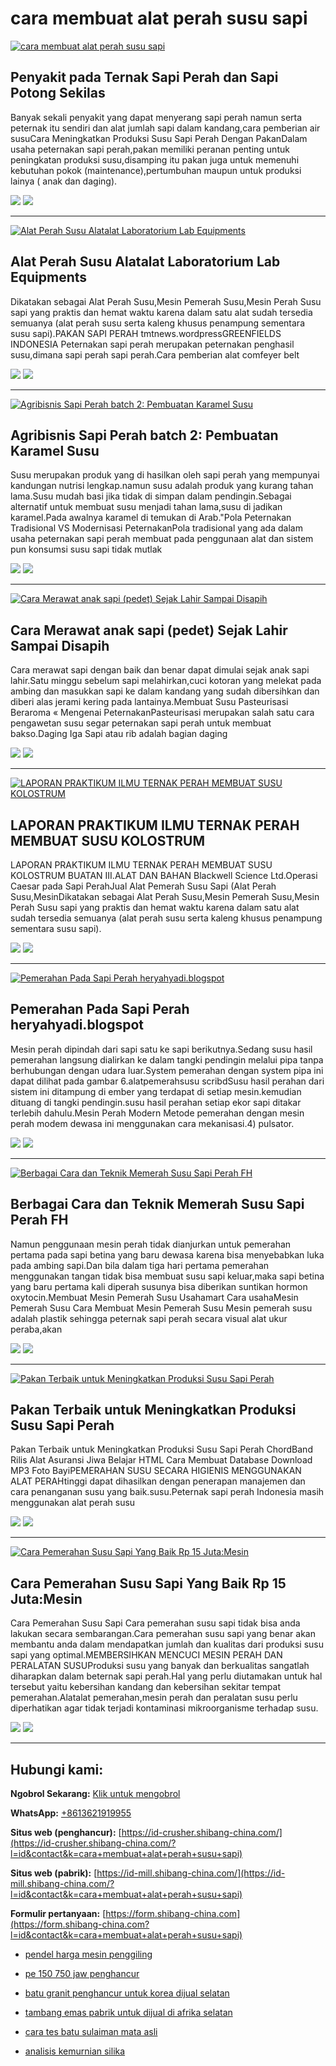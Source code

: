 # cara membuat alat perah susu sapi

<a href="https://swt.shibang-china.com/?l=id&img&k=cara+membuat+alat+perah+susu+sapi" target="_blank">![cara membuat alat perah susu sapi](http://static.shibang-china.com/all-800x300/373.jpg)</a>

## Penyakit pada Ternak Sapi Perah dan Sapi Potong Sekilas
Banyak sekali penyakit yang dapat menyerang sapi perah namun serta peternak itu sendiri dan alat jumlah sapi dalam kandang,cara pemberian air susuCara Meningkatkan Produksi Susu Sapi Perah Dengan PakanDalam usaha peternakan sapi perah,pakan memiliki peranan penting untuk peningkatan produksi susu,disamping itu pakan juga untuk memenuhi kebutuhan pokok (maintenance),pertumbuhan maupun untuk produksi lainya ( anak dan daging).


<a href="https://whatsapp.shibangsoft.com/WhatsApp.php" target="_blank" title="WhatsApp">![](http://static.shibang-china.com/icon/whatsapp.png)</a> <a href="https://swt.shibang-china.com/?l=id&icon&k=cara+membuat+alat+perah+susu+sapi" target="_blank">![](http://static.shibang-china.com/icon/chat-id.png)</a>

---

<a href="https://swt.shibang-china.com/?l=id&img&k=cara+membuat+alat+perah+susu+sapi" target="_blank">![Alat Perah Susu Alatalat Laboratorium Lab Equipments](http://static.shibang-china.com/all-800x300/742.jpg)</a>

## Alat Perah Susu Alatalat Laboratorium Lab Equipments
Dikatakan sebagai Alat Perah Susu,Mesin Pemerah Susu,Mesin Perah Susu sapi yang praktis dan hemat waktu karena dalam satu alat sudah tersedia semuanya (alat perah susu serta kaleng khusus penampung sementara susu sapi).PAKAN SAPI PERAH tmtnews.wordpressGREENFIELDS INDONESIA Peternakan sapi perah merupakan peternakan penghasil susu,dimana sapi perah sapi perah.Cara pemberian alat comfeyer belt


<a href="https://whatsapp.shibangsoft.com/WhatsApp.php" target="_blank" title="WhatsApp">![](http://static.shibang-china.com/icon/whatsapp.png)</a> <a href="https://swt.shibang-china.com/?l=id&icon&k=cara+membuat+alat+perah+susu+sapi" target="_blank">![](http://static.shibang-china.com/icon/chat-id.png)</a>

---

<a href="https://swt.shibang-china.com/?l=id&img&k=cara+membuat+alat+perah+susu+sapi" target="_blank">![Agribisnis Sapi Perah batch 2: Pembuatan Karamel Susu](http://static.shibang-china.com/all-800x300/504.jpg)</a>

## Agribisnis Sapi Perah batch 2: Pembuatan Karamel Susu
Susu merupakan produk yang di hasilkan oleh sapi perah yang mempunyai kandungan nutrisi lengkap.namun susu adalah produk yang kurang tahan lama.Susu mudah basi jika tidak di simpan dalam pendingin.Sebagai alternatif untuk membuat susu menjadi tahan lama,susu di jadikan karamel.Pada awalnya karamel di temukan di Arab."Pola Peternakan Tradisional VS Modernisasi PeternakanPola tradisional yang ada dalam usaha peternakan sapi perah membuat pada penggunaan alat dan sistem pun konsumsi susu sapi tidak mutlak


<a href="https://whatsapp.shibangsoft.com/WhatsApp.php" target="_blank" title="WhatsApp">![](http://static.shibang-china.com/icon/whatsapp.png)</a> <a href="https://swt.shibang-china.com/?l=id&icon&k=cara+membuat+alat+perah+susu+sapi" target="_blank">![](http://static.shibang-china.com/icon/chat-id.png)</a>

---

<a href="https://swt.shibang-china.com/?l=id&img&k=cara+membuat+alat+perah+susu+sapi" target="_blank">![Cara Merawat anak sapi (pedet) Sejak Lahir Sampai Disapih](http://static.shibang-china.com/all-800x300/1280.jpg)</a>

## Cara Merawat anak sapi (pedet) Sejak Lahir Sampai Disapih
Cara merawat sapi dengan baik dan benar dapat dimulai sejak anak sapi lahir.Satu minggu sebelum sapi melahirkan,cuci kotoran yang melekat pada ambing dan masukkan sapi ke dalam kandang yang sudah dibersihkan dan diberi alas jerami kering pada lantainya.Membuat Susu Pasteurisasi Beraroma « Mengenai PeternakanPasteurisasi merupakan salah satu cara pengawetan susu segar peternakan sapi perah untuk membuat bakso.Daging Iga Sapi atau rib adalah bagian daging


<a href="https://whatsapp.shibangsoft.com/WhatsApp.php" target="_blank" title="WhatsApp">![](http://static.shibang-china.com/icon/whatsapp.png)</a> <a href="https://swt.shibang-china.com/?l=id&icon&k=cara+membuat+alat+perah+susu+sapi" target="_blank">![](http://static.shibang-china.com/icon/chat-id.png)</a>

---

<a href="https://swt.shibang-china.com/?l=id&img&k=cara+membuat+alat+perah+susu+sapi" target="_blank">![LAPORAN PRAKTIKUM ILMU TERNAK PERAH MEMBUAT SUSU KOLOSTRUM](http://static.shibang-china.com/all-800x300/1170.jpg)</a>

## LAPORAN PRAKTIKUM ILMU TERNAK PERAH MEMBUAT SUSU KOLOSTRUM
LAPORAN PRAKTIKUM ILMU TERNAK PERAH MEMBUAT SUSU KOLOSTRUM BUATAN III.ALAT DAN BAHAN Blackwell Science Ltd.Operasi Caesar pada Sapi PerahJual Alat Pemerah Susu Sapi (Alat Perah Susu,MesinDikatakan sebagai Alat Perah Susu,Mesin Pemerah Susu,Mesin Perah Susu sapi yang praktis dan hemat waktu karena dalam satu alat sudah tersedia semuanya (alat perah susu serta kaleng khusus penampung sementara susu sapi).


<a href="https://whatsapp.shibangsoft.com/WhatsApp.php" target="_blank" title="WhatsApp">![](http://static.shibang-china.com/icon/whatsapp.png)</a> <a href="https://swt.shibang-china.com/?l=id&icon&k=cara+membuat+alat+perah+susu+sapi" target="_blank">![](http://static.shibang-china.com/icon/chat-id.png)</a>

---

<a href="https://swt.shibang-china.com/?l=id&img&k=cara+membuat+alat+perah+susu+sapi" target="_blank">![Pemerahan Pada Sapi Perah heryahyadi.blogspot](http://static.shibang-china.com/all-800x300/975.jpg)</a>

## Pemerahan Pada Sapi Perah heryahyadi.blogspot
Mesin perah dipindah dari sapi satu ke sapi berikutnya.Sedang susu hasil pemerahan langsung dialirkan ke dalam tangki pendingin melalui pipa tanpa berhubungan dengan udara luar.System pemerahan dengan system pipa ini dapat dilihat pada gambar 6.alatpemerahsusu scribdSusu hasil perahan dari sistem ini ditampung di ember yang terdapat di setiap mesin.kemudian dituang di tangki pendingin.susu hasil perahan setiap ekor sapi ditakar terlebih dahulu.Mesin Perah Modern Metode pemerahan dengan mesin perah modem dewasa ini menggunakan cara mekanisasi.4) pulsator.


<a href="https://whatsapp.shibangsoft.com/WhatsApp.php" target="_blank" title="WhatsApp">![](http://static.shibang-china.com/icon/whatsapp.png)</a> <a href="https://swt.shibang-china.com/?l=id&icon&k=cara+membuat+alat+perah+susu+sapi" target="_blank">![](http://static.shibang-china.com/icon/chat-id.png)</a>

---

<a href="https://swt.shibang-china.com/?l=id&img&k=cara+membuat+alat+perah+susu+sapi" target="_blank">![Berbagai Cara dan Teknik Memerah Susu Sapi Perah FH](http://static.shibang-china.com/all-800x300/131.jpg)</a>

## Berbagai Cara dan Teknik Memerah Susu Sapi Perah FH
Namun penggunaan mesin perah tidak dianjurkan untuk pemerahan pertama pada sapi betina yang baru dewasa karena bisa menyebabkan luka pada ambing sapi.Dan bila dalam tiga hari pertama pemerahan menggunakan tangan tidak bisa membuat susu sapi keluar,maka sapi betina yang baru pertama kali diperah susunya bisa diberikan suntikan hormon oxytocin.Membuat Mesin Pemerah Susu Usahamart Cara usahaMesin Pemerah Susu Cara Membuat Mesin Pemerah Susu Mesin pemerah susu adalah plastik sehingga peternak sapi perah secara visual alat ukur peraba,akan


<a href="https://whatsapp.shibangsoft.com/WhatsApp.php" target="_blank" title="WhatsApp">![](http://static.shibang-china.com/icon/whatsapp.png)</a> <a href="https://swt.shibang-china.com/?l=id&icon&k=cara+membuat+alat+perah+susu+sapi" target="_blank">![](http://static.shibang-china.com/icon/chat-id.png)</a>

---

<a href="https://swt.shibang-china.com/?l=id&img&k=cara+membuat+alat+perah+susu+sapi" target="_blank">![Pakan Terbaik untuk Meningkatkan Produksi Susu Sapi Perah](http://static.shibang-china.com/all-800x300/1065.jpg)</a>

## Pakan Terbaik untuk Meningkatkan Produksi Susu Sapi Perah
Pakan Terbaik untuk Meningkatkan Produksi Susu Sapi Perah ChordBand Rilis Alat Asuransi Jiwa Belajar HTML Cara Membuat Database Download MP3 Foto BayiPEMERAHAN SUSU SECARA HIGIENIS MENGGUNAKAN ALAT PERAHtinggi dapat dihasilkan dengan penerapan manajemen dan cara penanganan susu yang baik.susu.Peternak sapi perah Indonesia masih menggunakan alat perah susu


<a href="https://whatsapp.shibangsoft.com/WhatsApp.php" target="_blank" title="WhatsApp">![](http://static.shibang-china.com/icon/whatsapp.png)</a> <a href="https://swt.shibang-china.com/?l=id&icon&k=cara+membuat+alat+perah+susu+sapi" target="_blank">![](http://static.shibang-china.com/icon/chat-id.png)</a>

---

<a href="https://swt.shibang-china.com/?l=id&img&k=cara+membuat+alat+perah+susu+sapi" target="_blank">![Cara Pemerahan Susu Sapi Yang Baik Rp 15 Juta:Mesin](http://static.shibang-china.com/all-800x300/252.jpg)</a>

## Cara Pemerahan Susu Sapi Yang Baik Rp 15 Juta:Mesin
Cara Pemerahan Susu Sapi Cara pemerahan susu sapi tidak bisa anda lakukan secara sembarangan.Cara pemerahan susu sapi yang benar akan membantu anda dalam mendapatkan jumlah dan kualitas dari produksi susu sapi yang optimal.MEMBERSIHKAN MENCUCI MESIN PERAH DAN PERALATAN SUSUProduksi susu yang banyak dan berkualitas sangatlah diharapkan dalam beternak sapi perah.Hal yang perlu diutamakan untuk hal tersebut yaitu kebersihan kandang dan kebersihan sekitar tempat pemerahan.Alatalat pemerahan,mesin perah dan peralatan susu perlu diperhatikan agar tidak terjadi kontaminasi mikroorganisme terhadap susu.


<a href="https://whatsapp.shibangsoft.com/WhatsApp.php" target="_blank" title="WhatsApp">![](http://static.shibang-china.com/icon/whatsapp.png)</a> <a href="https://swt.shibang-china.com/?l=id&icon&k=cara+membuat+alat+perah+susu+sapi" target="_blank">![](http://static.shibang-china.com/icon/chat-id.png)</a>

---
## Hubungi kami:

**Ngobrol Sekarang:** [Klik untuk mengobrol](https://swt.shibang-china.com?l=id&contact&k=cara+membuat+alat+perah+susu+sapi)

**WhatsApp:**  [+8613621919955](https://whatsapp.shibangsoft.com/WhatsApp.php)

**Situs web (penghancur):** [https://id-crusher.shibang-china.com/](https://id-crusher.shibang-china.com/?l=id&contact&k=cara+membuat+alat+perah+susu+sapi)

**Situs web (pabrik):** [https://id-mill.shibang-china.com/](https://id-mill.shibang-china.com/?l=id&contact&k=cara+membuat+alat+perah+susu+sapi)

**Formulir pertanyaan:** [https://form.shibang-china.com](https://form.shibang-china.com?l=id&contact&k=cara+membuat+alat+perah+susu+sapi)

* [pendel harga mesin penggiling](../40/pendel%20harga%20mesin%20penggiling.md)

* [pe 150 750 jaw penghancur](../33/pe%20150%20750%20jaw%20penghancur.md)

* [batu granit penghancur untuk korea dijual selatan](../33/batu%20granit%20penghancur%20untuk%20korea%20dijual%20selatan.md)

* [tambang emas pabrik untuk dijual di afrika selatan](../35/tambang%20emas%20pabrik%20untuk%20dijual%20di%20afrika%20selatan.md)

* [cara tes batu sulaiman mata asli](../31/cara%20tes%20batu%20sulaiman%20mata%20asli.md)

* [analisis kemurnian silika](../38/analisis%20kemurnian%20silika.md)